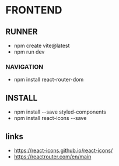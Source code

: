 # FRONTEND

## RUNNER
- npm create vite@latest
- npm run dev

### NAVIGATION
- npm install react-router-dom


## INSTALL
- npm install --save styled-components
- npm install react-icons --save

## links
- https://react-icons.github.io/react-icons/
- https://reactrouter.com/en/main